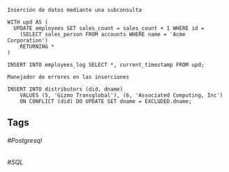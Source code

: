 `Inserción de datos mediante una subconsulta`

```postgresql
WITH upd AS (
  UPDATE employees SET sales_count = sales_count + 1 WHERE id =
    (SELECT sales_person FROM accounts WHERE name = 'Acme Corporation')
    RETURNING *
)

INSERT INTO employees_log SELECT *, current_timestamp FROM upd;
```

`Manejador de errores en las inserciones`

```postgresql
INSERT INTO distributors (did, dname)
    VALUES (5, 'Gizmo Transglobal'), (6, 'Associated Computing, Inc')
    ON CONFLICT (did) DO UPDATE SET dname = EXCLUDED.dname;
```


## Tags

###### #Postgresql
###### #SQL